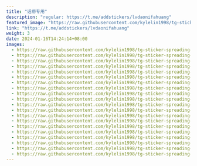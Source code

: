 ```yaml
---
title: "话痨专用"
description: "regular: https://t.me/addstickers/lvdaonifahuang"
featured_image: "https://raw.githubusercontent.com/kylelin1998/tg-sticker-spreading-worldwide-images/main/img/d0d83c0e-4865-44c2-86be-89f14c19b395.jpg"
link: "https://t.me/addstickers/lvdaonifahuang"
weight: 3
date: 2024-01-16T14:24:14+08:00
images:
  - https://raw.githubusercontent.com/kylelin1998/tg-sticker-spreading-worldwide-images/main/img/d0d83c0e-4865-44c2-86be-89f14c19b395.jpg
  - https://raw.githubusercontent.com/kylelin1998/tg-sticker-spreading-worldwide-images/main/img/ce4dbcea-ed3b-418e-bc50-4ea73887c3c0.jpg
  - https://raw.githubusercontent.com/kylelin1998/tg-sticker-spreading-worldwide-images/main/img/cb22caf6-b38e-4099-a4fb-ea16a11a2493.jpg
  - https://raw.githubusercontent.com/kylelin1998/tg-sticker-spreading-worldwide-images/main/img/df1e6d73-b384-41cc-ac73-ef006d8ba694.jpg
  - https://raw.githubusercontent.com/kylelin1998/tg-sticker-spreading-worldwide-images/main/img/50c33ddd-4d4c-406e-ba37-faac56bf5873.jpg
  - https://raw.githubusercontent.com/kylelin1998/tg-sticker-spreading-worldwide-images/main/img/6a28ce45-b960-4a8f-a987-cc6c2f2203ae.jpg
  - https://raw.githubusercontent.com/kylelin1998/tg-sticker-spreading-worldwide-images/main/img/2b6d10f3-d9a3-47db-9eba-b95ddae0998a.jpg
  - https://raw.githubusercontent.com/kylelin1998/tg-sticker-spreading-worldwide-images/main/img/c64050c1-2f01-4319-995c-0ff628366455.jpg
  - https://raw.githubusercontent.com/kylelin1998/tg-sticker-spreading-worldwide-images/main/img/e24ed7a9-73c9-440c-b175-80ae08e59c85.jpg
  - https://raw.githubusercontent.com/kylelin1998/tg-sticker-spreading-worldwide-images/main/img/157d2997-108d-4716-b20b-d3334ff37e96.jpg
  - https://raw.githubusercontent.com/kylelin1998/tg-sticker-spreading-worldwide-images/main/img/3c7b06c5-fca6-4169-bcf0-33e773e60d83.jpg
  - https://raw.githubusercontent.com/kylelin1998/tg-sticker-spreading-worldwide-images/main/img/15d72ffd-cfe6-4f7e-bf5c-ff8d75db8855.jpg
  - https://raw.githubusercontent.com/kylelin1998/tg-sticker-spreading-worldwide-images/main/img/237157e0-0979-452f-aa36-dc32e43027ae.jpg
  - https://raw.githubusercontent.com/kylelin1998/tg-sticker-spreading-worldwide-images/main/img/3fdddc15-f250-4caa-9c5e-0ea658c8af9d.jpg
  - https://raw.githubusercontent.com/kylelin1998/tg-sticker-spreading-worldwide-images/main/img/fcf73a1d-6f93-442c-896e-9995d174bc35.jpg
  - https://raw.githubusercontent.com/kylelin1998/tg-sticker-spreading-worldwide-images/main/img/e0f74d43-258a-4598-9ebe-e71e24610340.jpg
  - https://raw.githubusercontent.com/kylelin1998/tg-sticker-spreading-worldwide-images/main/img/15753308-0386-4310-b3f9-fb025890ba06.jpg
  - https://raw.githubusercontent.com/kylelin1998/tg-sticker-spreading-worldwide-images/main/img/f1553bf0-7abe-41fb-b2d7-03ae7df78c80.jpg
  - https://raw.githubusercontent.com/kylelin1998/tg-sticker-spreading-worldwide-images/main/img/87b372d7-6a61-4f93-81b3-4a9c0dbb3f5f.jpg
  - https://raw.githubusercontent.com/kylelin1998/tg-sticker-spreading-worldwide-images/main/img/24dfb7f5-edc9-4248-b425-6797ce3cef2d.jpg
---
```

